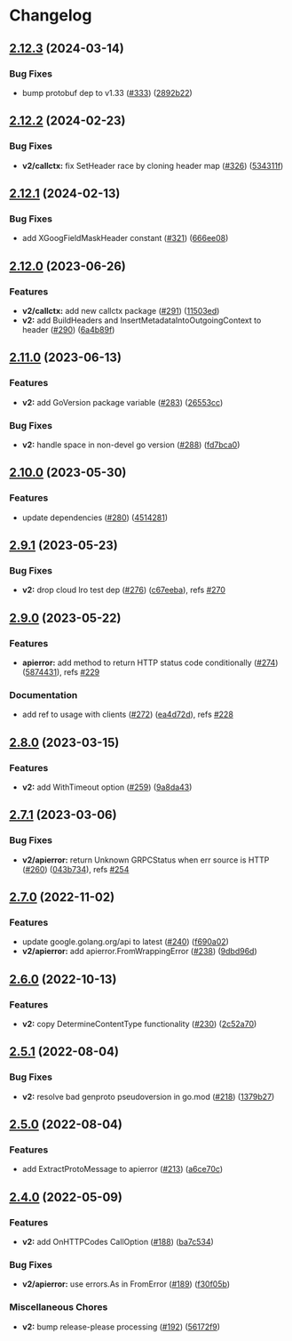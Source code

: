 # Changelog

## [2.12.3](https://github.com/googleapis/gax-go/compare/v2.12.2...v2.12.3) (2024-03-14)


### Bug Fixes

* bump protobuf dep to v1.33 ([#333](https://github.com/googleapis/gax-go/issues/333)) ([2892b22](https://github.com/googleapis/gax-go/commit/2892b22c1ae8a70dec3448d82e634643fe6c1be2))

## [2.12.2](https://github.com/googleapis/gax-go/compare/v2.12.1...v2.12.2) (2024-02-23)


### Bug Fixes

* **v2/callctx:** fix SetHeader race by cloning header map ([#326](https://github.com/googleapis/gax-go/issues/326)) ([534311f](https://github.com/googleapis/gax-go/commit/534311f0f163d101f30657736c0e6f860e9c39dc))

## [2.12.1](https://github.com/googleapis/gax-go/compare/v2.12.0...v2.12.1) (2024-02-13)


### Bug Fixes

* add XGoogFieldMaskHeader constant ([#321](https://github.com/googleapis/gax-go/issues/321)) ([666ee08](https://github.com/googleapis/gax-go/commit/666ee08931041b7fed56bed7132649785b2d3dfe))

## [2.12.0](https://github.com/googleapis/gax-go/compare/v2.11.0...v2.12.0) (2023-06-26)


### Features

* **v2/callctx:** add new callctx package ([#291](https://github.com/googleapis/gax-go/issues/291)) ([11503ed](https://github.com/googleapis/gax-go/commit/11503ed98df4ae1bbdedf91ff64d47e63f187d68))
* **v2:** add BuildHeaders and InsertMetadataIntoOutgoingContext to header  ([#290](https://github.com/googleapis/gax-go/issues/290)) ([6a4b89f](https://github.com/googleapis/gax-go/commit/6a4b89f5551a40262e7c3caf2e1bdc7321b76ea1))

## [2.11.0](https://github.com/googleapis/gax-go/compare/v2.10.0...v2.11.0) (2023-06-13)


### Features

* **v2:** add GoVersion package variable ([#283](https://github.com/googleapis/gax-go/issues/283)) ([26553cc](https://github.com/googleapis/gax-go/commit/26553ccadb4016b189881f52e6c253b68bb3e3d5))


### Bug Fixes

* **v2:** handle space in non-devel go version ([#288](https://github.com/googleapis/gax-go/issues/288)) ([fd7bca0](https://github.com/googleapis/gax-go/commit/fd7bca029a1c5e63def8f0a5fd1ec3f725d92f75))

## [2.10.0](https://github.com/googleapis/gax-go/compare/v2.9.1...v2.10.0) (2023-05-30)


### Features

* update dependencies ([#280](https://github.com/googleapis/gax-go/issues/280)) ([4514281](https://github.com/googleapis/gax-go/commit/4514281058590f3637c36bfd49baa65c4d3cfb21))

## [2.9.1](https://github.com/googleapis/gax-go/compare/v2.9.0...v2.9.1) (2023-05-23)


### Bug Fixes

* **v2:** drop cloud lro test dep ([#276](https://github.com/googleapis/gax-go/issues/276)) ([c67eeba](https://github.com/googleapis/gax-go/commit/c67eeba0f10a3294b1d93c1b8fbe40211a55ae5f)), refs [#270](https://github.com/googleapis/gax-go/issues/270)

## [2.9.0](https://github.com/googleapis/gax-go/compare/v2.8.0...v2.9.0) (2023-05-22)


### Features

* **apierror:** add method to return HTTP status code conditionally ([#274](https://github.com/googleapis/gax-go/issues/274)) ([5874431](https://github.com/googleapis/gax-go/commit/587443169acd10f7f86d1989dc8aaf189e645e98)), refs [#229](https://github.com/googleapis/gax-go/issues/229)


### Documentation

* add ref to usage with clients ([#272](https://github.com/googleapis/gax-go/issues/272)) ([ea4d72d](https://github.com/googleapis/gax-go/commit/ea4d72d514beba4de450868b5fb028601a29164e)), refs [#228](https://github.com/googleapis/gax-go/issues/228)

## [2.8.0](https://github.com/googleapis/gax-go/compare/v2.7.1...v2.8.0) (2023-03-15)


### Features

* **v2:** add WithTimeout option ([#259](https://github.com/googleapis/gax-go/issues/259)) ([9a8da43](https://github.com/googleapis/gax-go/commit/9a8da43693002448b1e8758023699387481866d1))

## [2.7.1](https://github.com/googleapis/gax-go/compare/v2.7.0...v2.7.1) (2023-03-06)


### Bug Fixes

* **v2/apierror:** return Unknown GRPCStatus when err source is HTTP ([#260](https://github.com/googleapis/gax-go/issues/260)) ([043b734](https://github.com/googleapis/gax-go/commit/043b73437a240a91229207fb3ee52a9935a36f23)), refs [#254](https://github.com/googleapis/gax-go/issues/254)

## [2.7.0](https://github.com/googleapis/gax-go/compare/v2.6.0...v2.7.0) (2022-11-02)


### Features

* update google.golang.org/api to latest ([#240](https://github.com/googleapis/gax-go/issues/240)) ([f690a02](https://github.com/googleapis/gax-go/commit/f690a02c806a2903bdee943ede3a58e3a331ebd6))
* **v2/apierror:** add apierror.FromWrappingError ([#238](https://github.com/googleapis/gax-go/issues/238)) ([9dbd96d](https://github.com/googleapis/gax-go/commit/9dbd96d59b9d54ceb7c025513aa8c1a9d727382f))

## [2.6.0](https://github.com/googleapis/gax-go/compare/v2.5.1...v2.6.0) (2022-10-13)


### Features

* **v2:** copy DetermineContentType functionality ([#230](https://github.com/googleapis/gax-go/issues/230)) ([2c52a70](https://github.com/googleapis/gax-go/commit/2c52a70bae965397f740ed27d46aabe89ff249b3))

## [2.5.1](https://github.com/googleapis/gax-go/compare/v2.5.0...v2.5.1) (2022-08-04)


### Bug Fixes

* **v2:** resolve bad genproto pseudoversion in go.mod ([#218](https://github.com/googleapis/gax-go/issues/218)) ([1379b27](https://github.com/googleapis/gax-go/commit/1379b27e9846d959f7e1163b9ef298b3c92c8d23))

## [2.5.0](https://github.com/googleapis/gax-go/compare/v2.4.0...v2.5.0) (2022-08-04)


### Features

* add ExtractProtoMessage to apierror ([#213](https://github.com/googleapis/gax-go/issues/213)) ([a6ce70c](https://github.com/googleapis/gax-go/commit/a6ce70c725c890533a9de6272d3b5ba2e336d6bb))

## [2.4.0](https://github.com/googleapis/gax-go/compare/v2.3.0...v2.4.0) (2022-05-09)


### Features

* **v2:** add OnHTTPCodes CallOption ([#188](https://github.com/googleapis/gax-go/issues/188)) ([ba7c534](https://github.com/googleapis/gax-go/commit/ba7c5348363ab6c33e1cee3c03c0be68a46ca07c))


### Bug Fixes

* **v2/apierror:** use errors.As in FromError ([#189](https://github.com/googleapis/gax-go/issues/189)) ([f30f05b](https://github.com/googleapis/gax-go/commit/f30f05be583828f4c09cca4091333ea88ff8d79e))


### Miscellaneous Chores

* **v2:** bump release-please processing ([#192](https://github.com/googleapis/gax-go/issues/192)) ([56172f9](https://github.com/googleapis/gax-go/commit/56172f971d1141d7687edaac053ad3470af76719))
